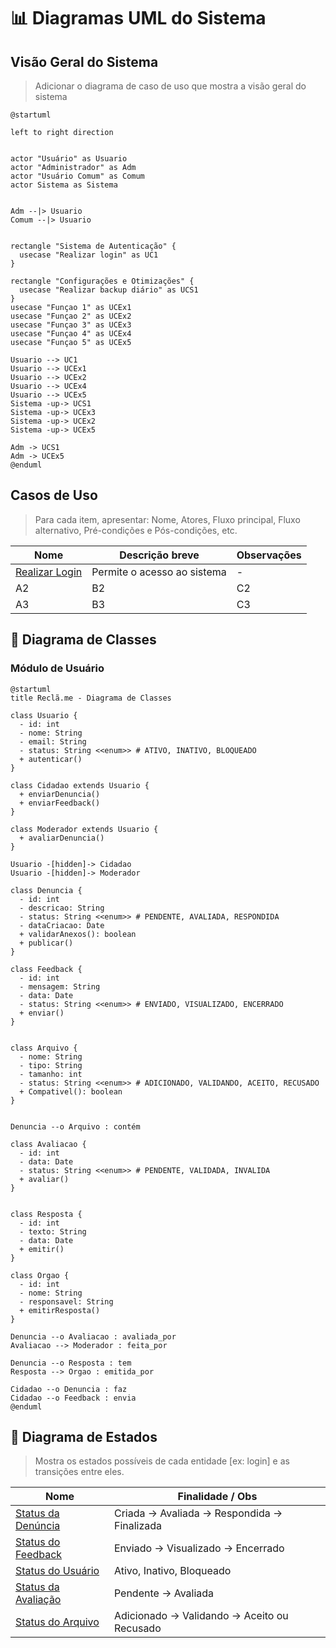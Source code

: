 # 📊 Diagramas UML do Sistema

## Visão Geral do Sistema

> Adicionar o diagrama de caso de uso que mostra a visão geral do sistema

```puml
@startuml

left to right direction


actor "Usuário" as Usuario
actor "Administrador" as Adm
actor "Usuário Comum" as Comum
actor Sistema as Sistema


Adm --|> Usuario
Comum --|> Usuario


rectangle "Sistema de Autenticação" {
  usecase "Realizar login" as UC1
}

rectangle "Configurações e Otimizações" {
  usecase "Realizar backup diário" as UCS1
}
usecase "Funçao 1" as UCEx1
usecase "Funçao 2" as UCEx2
usecase "Funçao 3" as UCEx3
usecase "Funçao 4" as UCEx4
usecase "Funçao 5" as UCEx5

Usuario --> UC1
Usuario --> UCEx1
Usuario --> UCEx2
Usuario --> UCEx4
Usuario --> UCEx5
Sistema -up-> UCS1
Sistema -up-> UCEx3
Sistema -up-> UCEx2
Sistema -up-> UCEx5

Adm -> UCS1
Adm -> UCEx5
@enduml

```

## Casos de Uso

>  Para cada item, apresentar: Nome, Atores, Fluxo principal, Fluxo alternativo, Pré-condições e Pós-condições, etc. 


| Nome                               | Descrição breve             | Observações |
| ---------------------------------- | --------------------------- | ----------- |
| [Realizar Login](./UC_01_login.md) | Permite o acesso ao sistema | -           |
| A2                                 | B2                          | C2          |
| A3                                 | B3                          | C3          |

## 🔹 Diagrama de Classes

### Módulo de Usuário

```plantuml
@startuml
title Reclã.me - Diagrama de Classes 

class Usuario {
  - id: int
  - nome: String
  - email: String
  - status: String <<enum>> # ATIVO, INATIVO, BLOQUEADO
  + autenticar()
}

class Cidadao extends Usuario {
  + enviarDenuncia()
  + enviarFeedback()
}

class Moderador extends Usuario {
  + avaliarDenuncia()
}

Usuario -[hidden]-> Cidadao
Usuario -[hidden]-> Moderador

class Denuncia {
  - id: int
  - descricao: String
  - status: String <<enum>> # PENDENTE, AVALIADA, RESPONDIDA
  - dataCriacao: Date
  + validarAnexos(): boolean
  + publicar()
}

class Feedback {
  - id: int
  - mensagem: String
  - data: Date
  - status: String <<enum>> # ENVIADO, VISUALIZADO, ENCERRADO
  + enviar()
}


class Arquivo {
  - nome: String
  - tipo: String
  - tamanho: int
  - status: String <<enum>> # ADICIONADO, VALIDANDO, ACEITO, RECUSADO
  + Compativel(): boolean
}


Denuncia --o Arquivo : contém

class Avaliacao {
  - id: int
  - data: Date
  - status: String <<enum>> # PENDENTE, VALIDADA, INVALIDA
  + avaliar()
}


class Resposta {
  - id: int
  - texto: String
  - data: Date
  + emitir()
}

class Orgao {
  - id: int
  - nome: String
  - responsavel: String
  + emitirResposta()
}

Denuncia --o Avaliacao : avaliada_por
Avaliacao --> Moderador : feita_por

Denuncia --o Resposta : tem
Resposta --> Orgao : emitida_por

Cidadao --o Denuncia : faz
Cidadao --o Feedback : envia
@enduml

```


## 🔹 Diagrama de Estados

> Mostra os estados possíveis de cada entidade [ex: login] e as transições entre eles.

| Nome                                       | Finalidade / Obs                            |
| ------------------------------------------ | ------------------------------------------- |
| [Status da Denúncia](./DE_denuncia.puml)    | Criada → Avaliada → Respondida → Finalizada |
| [Status do Feedback](./DE_feedback.puml)    | Enviado → Visualizado → Encerrado           |
| [Status do Usuário](./DE_usuario.puml)      | Ativo, Inativo, Bloqueado                   |
| [Status da Avaliação](./DE_avaliacao.puml)  | Pendente → Avaliada                         |
| [Status do Arquivo](./DE_arquivo.puml)      | Adicionado → Validando → Aceito ou Recusado |

